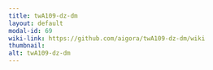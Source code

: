 ```yaml
---
title: twA109-dz-dm
layout: default
modal-id: 69
wiki-link: https://github.com/aigora/twA109-dz-dm/wiki
thumbnail: 
alt: twA109-dz-dm
---
```


